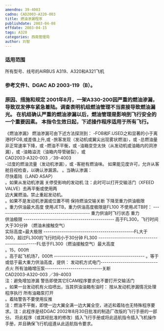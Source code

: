 ```yaml
---
amendno: 39-4003  
cadno: CAD2003-A320-003  
title: 燃油渗漏程序  
publishdate: 2003-04-08  
effdate: 2003-04-15  
tags: A320  
categories: 西南管理局  
author: 刘智  
---
```

  
### 适用范围  
所有型号、线号的AIRBUS A319、A320和A321飞机  
  
<!--more-->  
### 参考文件1、DGAC AD 2003-119（B）。  
  
### 原因、措施和规定 2001年8月，一架A330-200因严重的燃油渗漏，导致双发停车紧急着陆。调查表明机组燃油管理不当直接导致燃油漏光。 在机组确认严重的燃油渗漏以后，燃油管理是影响到飞行安全的一个重要因素。 本指令生效日起，下述操作程序适用于所有飞行。  
《燃油渗漏》 燃油渗漏可由下述方法探测到： -FOB和F.USED之和显著的小于离港时FOB,或差值上升,或 -旅客发现（发动机或翼尖出现雾状燃油），或 -总燃油量非正常速率下降，或 -燃油不平衡，或 -油箱变空太快（从发动机或油箱内的洞渗漏），或 -油箱溢流（油箱内导管破裂），或  
  CAD2003-A320-003    ／39-4003  
-过度的燃油流量（发动机渗漏），或 -客舱有燃油味。 如果能见度许可，允许从客舱目视检查，以确认渗漏源。 。当确认渗漏：  
尽快着陆（LAND ASAP）  
。如果从发动机渗漏  关停受影响的发动机  注：此时可以打开交输活门（XFEED VALVE）去再平衡或使用两  
边大翼燃油。禁止重起发动机。  
。如果不是发动机渗漏或位置不明 保持燃油交输关断  下降至重力供油极限  
。重力供油最大高度  使用JETB，重力供油高度极限是FL100  不使用JETB时：   ----------------------------------------------
重力供油时飞行状态 重力  
供油极限   ----------------------------------------------   高于FL300，飞行时间大于30分钟 （燃油未接触空气）        
实际高度=最大极限  ----------------------------------------------FL大于300，超过FL300的飞行时间小于30分钟 FL300   ----------------------------------------------FL低于FL300（燃油接触空气）最大高度  
 。15，000ft  
 。高于起飞机场7，000ft  ----------------------------------------------
。等于或低于最大重力供油高度，提供：    发动机方式电门-----------------------------点火    所有油箱增压泵-----------------------------关断  
  CAD2003-A320-003    ／39-4003  
   注：避免增加渗漏 警告即使其它ECAM程序要求也不要打开交输活门  
。如果一台发动机有火焰喷出，当其供油油箱有油时：    按从发动机渗漏情况处理程序执行    所有油箱泵打开  
  。着陆警告不要使用反推  
注：燃油不平衡，即使一边大翼全满一边大翼全空，进近和着陆也无特殊程序要求。注：此程序是经DGAC 2002年8月30日批准的制造厂改版的飞行手册的一部分。 将此程序（或其经批准的修改）插入飞行手册或将此适航指令插入飞机操作手册，并且确保飞行机组遵从此适航指令要求。  

